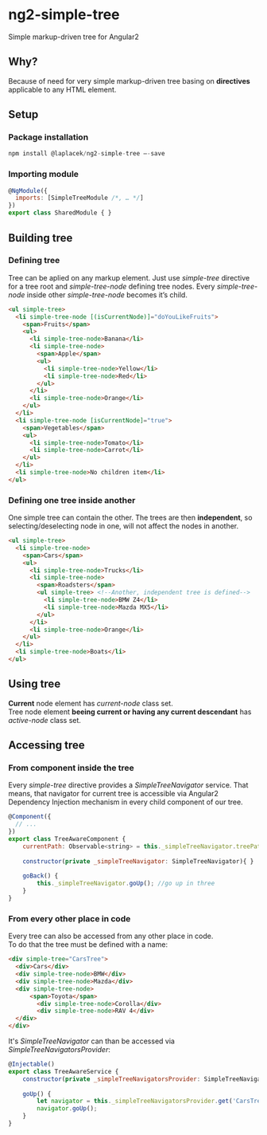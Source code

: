 # ng2-simple-tree
Simple markup-driven tree for Angular2


## Why?
Because of need for very simple markup-driven tree basing on **directives** applicable to any HTML element.




## Setup
### Package installation
```javascript
npm install @laplacek/ng2-simple-tree –-save
```


### Importing module
```javascript
@NgModule({
  imports: [SimpleTreeModule /*, … */]
})
export class SharedModule { }
```



## Building tree

### Defining tree
Tree can be aplied on any markup element. Just use *simple-tree* directive for a tree root and *simple-tree-node* defining tree nodes.
Every *simple-tree-node* inside other *simple-tree-node* becomes it’s child.

```html
<ul simple-tree>
  <li simple-tree-node [(isCurrentNode)]="doYouLikeFruits">
    <span>Fruits</span>
    <ul>
      <li simple-tree-node>Banana</li>
      <li simple-tree-node>
        <span>Apple</span>
        <ul>
          <li simple-tree-node>Yellow</li>
          <li simple-tree-node>Red</li>
        </ul>
      </li>
      <li simple-tree-node>Orange</li>
    </ul>
  </li>
  <li simple-tree-node [isCurrentNode]="true">
    <span>Vegetables</span>
    <ul>
      <li simple-tree-node>Tomato</li>
      <li simple-tree-node>Carrot</li>
    </ul>
  </li>
  <li simple-tree-node>No children item</li>
</ul>
```



### Defining one tree inside another
One simple tree can contain the other. The trees are then **independent**, so selecting/deselecting node in one, will not affect the nodes in another.

```html
<ul simple-tree>
  <li simple-tree-node>
    <span>Cars</span>
    <ul>
      <li simple-tree-node>Trucks</li>
      <li simple-tree-node>
        <span>Roadsters</span>
        <ul simple-tree> <!--Another, independent tree is defined-->
          <li simple-tree-node>BMW Z4</li>
          <li simple-tree-node>Mazda MX5</li>
        </ul>
      </li>
      <li simple-tree-node>Orange</li>
    </ul>
  </li>
  <li simple-tree-node>Boats</li>
</ul>
```

## Using tree
**Current** node element has *current-node* class set.  
Tree node element **beeing current or having any current descendant** has *active-node* class set.

## Accessing tree

### From component inside the tree
Every *simple-tree* directive provides a *SimpleTreeNavigator* service. That means, that navigator for current tree is accessible via Angular2 Dependency Injection mechanism in every child component of our tree.
```javascript
@Component({
  // ...
})
export class TreeAwareComponent {
    currentPath: Observable<string> = this._simpleTreeNavigator.treePath;  //observable with current path
    
    constructor(private _simpleTreeNavigator: SimpleTreeNavigator){ }
    
    goBack() {
        this._simpleTreeNavigator.goUp(); //go up in three
    }
}
```

### From every other place in code
Every tree can also be accessed from any other place in code.  
To do that the tree must be defined with a name:
```html
<div simple-tree="CarsTree">
  <div>Cars</div>
  <div simple-tree-node>BMW</div>
  <div simple-tree-node>Mazda</div>
  <div simple-tree-node>
      <span>Toyota</span>
        <div simple-tree-node>Corolla</div>
        <div simple-tree-node>RAV 4</div>
  </div>    
</div>
```


It's *SimpleTreeNavigator* can than be accessed via *SimpleTreeNavigatorsProvider*:
```javascript
@Injectable()
export class TreeAwareService {
    constructor(private _simpleTreeNavigatorsProvider: SimpleTreeNavigatorsProvider){ }
    
    goUp() {
        let navigator = this._simpleTreeNavigatorsProvider.get('CarsTree');
        navigator.goUp();
    }
}
```